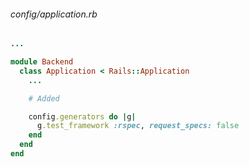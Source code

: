 ###### config/application.rb

```ruby
...

module Backend
  class Application < Rails::Application
    ...

    # Added

    config.generators do |g|
      g.test_framework :rspec, request_specs: false
    end
  end
end

```

<!-- factory setup stuff -->

